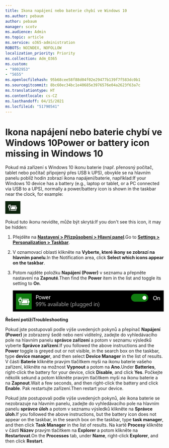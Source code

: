 ```yaml
---
title: Ikona napájení nebo baterie chybí ve Windows 10
ms.author: pebaum
author: pebaum
manager: scotv
ms.audience: Admin
ms.topic: article
ms.service: o365-administration
ROBOTS: NOINDEX, NOFOLLOW
localization_priority: Priority
ms.collection: Adm_O365
ms.custom:
- "9002953"
- "5655"
ms.openlocfilehash: 95b68cee58f88d04f02e29477b139f7f583dc0b1
ms.sourcegitcommit: 8bc60ec34bc1e40685e3976576e04a2623f63a7c
ms.translationtype: HT
ms.contentlocale: cs-CZ
ms.lasthandoff: 04/15/2021
ms.locfileid: "51790541"
---
```

# <a name="power-or-battery-icon-missing-in-windows-10"></a><span data-ttu-id="8524d-102">Ikona napájení nebo baterie chybí ve Windows 10</span><span class="sxs-lookup"><span data-stu-id="8524d-102">Power or battery icon missing in Windows 10</span></span>

<span data-ttu-id="8524d-103">Pokud má zařízení s Windows 10 ikonu baterie (např. přenosný počítač, tablet nebo počítač připojený přes USB k UPS), obvykle se na hlavním panelu poblíž hodin zobrazí ikona napájení/baterie, například:</span><span class="sxs-lookup"><span data-stu-id="8524d-103">If your Windows 10 device has a battery (e.g., laptop or tablet, or a PC connected via USB to a UPS), normally a power/battery icon is shown in the taskbar near the clock, for example:</span></span>

![Ikona baterie](media/battery-icon.png)

<span data-ttu-id="8524d-105">Pokud tuto ikonu nevidíte, může být skrytá:</span><span class="sxs-lookup"><span data-stu-id="8524d-105">If you don't see this icon, it may be hidden:</span></span>

1. <span data-ttu-id="8524d-106">Přejděte na **[Nastavení > Přizpůsobení > Hlavní panel](ms-settings:taskbar?activationSource=GetHelp)**.</span><span class="sxs-lookup"><span data-stu-id="8524d-106">Go to **[Settings > Personalization > Taskbar](ms-settings:taskbar?activationSource=GetHelp)**.</span></span>

2. <span data-ttu-id="8524d-107">V oznamovací oblasti klikněte na **Vyberte, které ikony se zobrazí na hlavním panelu**.</span><span class="sxs-lookup"><span data-stu-id="8524d-107">In the Notification area, click **Select which icons appear on the taskbar**.</span></span>

3. <span data-ttu-id="8524d-108">Potom najděte položku **Napájení (Power)** v seznamu a přepněte nastavení na **Zapnuté**.</span><span class="sxs-lookup"><span data-stu-id="8524d-108">Then find the **Power** item in the list and toggle its setting to **On**.</span></span>

    ![Zobrazení ikony napájení na hlavním panelu](media/power-icon-on.png)

<span data-ttu-id="8524d-110">**Řešení potíží**</span><span class="sxs-lookup"><span data-stu-id="8524d-110">**Troubleshooting**</span></span>

<span data-ttu-id="8524d-111">Pokud jste postupovali podle výše uvedených pokynů a přepínač **Napájení (Power)** je zobrazený šedě nebo není viditelný, zadejte do vyhledávacího pole na hlavním panelu **správce zařízení** a potom v seznamu výsledků vyberte **Správce zařízení**.</span><span class="sxs-lookup"><span data-stu-id="8524d-111">If you followed the above instructions and the **Power** toggle is greyed out or not visible, in the search box on the taskbar, type **device manager**, and then select **Device Manager** in the list of results.</span></span> <span data-ttu-id="8524d-112">V části **Baterie** klikněte pravým tlačítkem myši na ikonu baterie vašeho zařízení, klikněte na možnost **Vypnout** a potom na **Ano**.</span><span class="sxs-lookup"><span data-stu-id="8524d-112">Under **Batteries**, right-click the battery for your device, click **Disable**, and click **Yes**.</span></span> <span data-ttu-id="8524d-113">Počkejte několik sekund a potom klikněte pravým tlačítkem myši na ikonu baterie a na **Zapnout**.</span><span class="sxs-lookup"><span data-stu-id="8524d-113">Wait a few seconds, and then right-click the battery and click **Enable**.</span></span> <span data-ttu-id="8524d-114">Pak restartujte zařízení.</span><span class="sxs-lookup"><span data-stu-id="8524d-114">Then restart your device.</span></span>

<span data-ttu-id="8524d-115">Pokud jste postupovali podle výše uvedených pokynů, ale ikona baterie se nezobrazuje na hlavním panelu, zadejte do vyhledávacího pole na hlavním panelu **správce úloh** a potom v seznamu výsledků klikněte na **Správce úloh**.</span><span class="sxs-lookup"><span data-stu-id="8524d-115">If you followed the above instructions, but the battery icon does not appear on the taskbar, in the search box on the taskbar, type **task manager**, and then click **Task Manager** in the list of results.</span></span> <span data-ttu-id="8524d-116">Na kartě **Procesy** klikněte v části **Název** pravým tlačítkem na **Explorer** a potom klikněte na **Restartovat**.</span><span class="sxs-lookup"><span data-stu-id="8524d-116">On the **Processes** tab, under **Name**, right-click **Explorer**, and then click **Restart**.</span></span>
